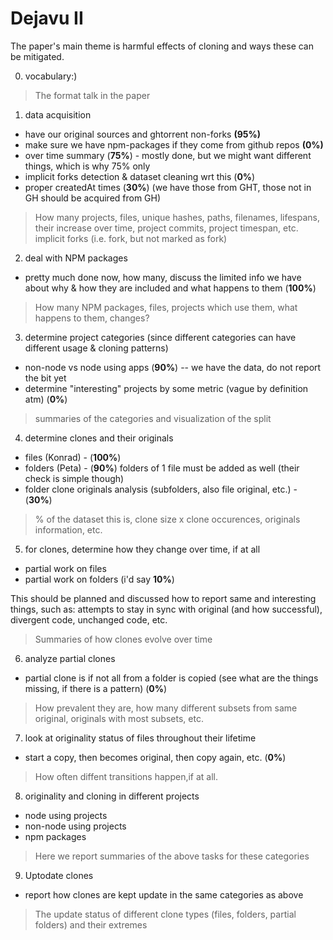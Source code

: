 # Dejavu II

The paper's main theme is harmful effects of cloning and ways these can be mitigated. 

0) vocabulary:)

> The format talk in the paper

1) data acquisition

- have our original sources and ghtorrent non-forks **(95%)**
- make sure we have npm-packages if they come from github repos **(0%)**
- over time summary (**75%**) - mostly done, but we might want different things, which is why 75% only
- implicit forks detection & dataset cleaning wrt this (**0%**)
- proper createdAt times (**30%**) (we have those from GHT, those not in GH should be acquired from GH)

> How many projects, files, unique hashes, paths, filenames, lifespans, their increase over time, project commits, project timespan, etc.
> implicit forks (i.e. fork, but not marked as fork)

2) deal with NPM packages

- pretty much done now, how many, discuss the limited info we have about why & how they are included and what happens to them (**100%**)

> How many NPM packages, files, projects which use them, what happens to them, changes? 

3) determine project categories (since different categories can have different usage & cloning patterns)

- non-node vs node using apps (**90%**) -- we have the data, do not report the bit yet
- determine "interesting" projects by some metric (vague by definition atm) (**0%**)

> summaries of the categories and visualization of the split

4) determine clones and their originals

- files (Konrad) - (**100%**)
- folders (Peta) - (**90%**) folders of 1 file must be added as well (their check is simple though)
- folder clone originals analysis (subfolders, also file original, etc.) - (**30%**)

> % of the dataset this is, clone size x clone occurences, originals information, etc. 

5) for clones, determine how they change over time, if at all

- partial work on files 
- partial work on folders (i'd say **10%**)

This should be planned and discussed how to report same and interesting things, such as: attempts to stay in sync with original (and how successful), divergent code, unchanged code, etc.

> Summaries of how clones evolve over time

6) analyze partial clones

- partial clone is if not all from a folder is copied (see what are the things missing, if there is a pattern) (**0%**)

> How prevalent they are, how many different subsets from same original, originals with most subsets, etc. 

7) look at originality status of files throughout their lifetime

- start a copy, then becomes original, then copy again, etc. (**0%**)

> How often diffent transitions happen,if at all. 

8) originality and cloning in different projects

- node using projects
- non-node using projects
- npm packages

> Here we report summaries of the above tasks for these categories

9) Uptodate clones

- report how clones are kept update in the same categories as above

> The update status of different clone types (files, folders, partial folders) and their extremes



